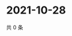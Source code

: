 # 2021-10-28

共 0 条

<!-- BEGIN WEIBO -->
<!-- 最后更新时间 Thu Oct 28 2021 19:00:43 GMT+0800 (China Standard Time) -->

<!-- END WEIBO -->
